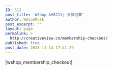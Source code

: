 ```yaml
---
ID: 512
post_title: 'WShop &#8211; 会员结算'
author: WelonMusk
post_excerpt: ""
layout: page
permalink: >
  http://creativeview.cn/membership-checkout/
published: true
post_date: 2018-11-14 17:41:29
---
```

[wshop_membership_checkout]